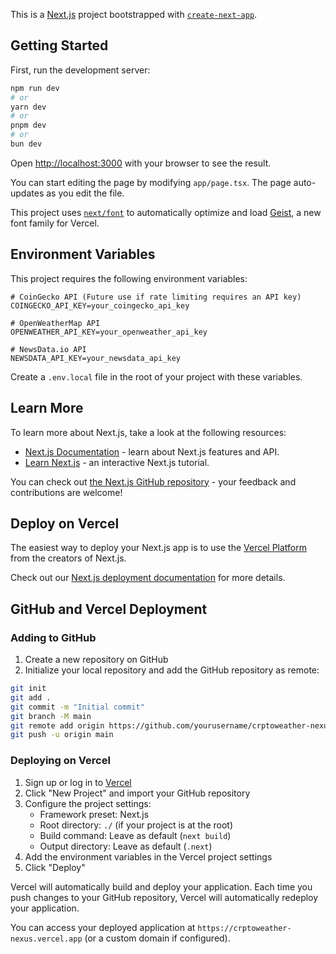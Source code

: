 This is a [Next.js](https://nextjs.org) project bootstrapped with [`create-next-app`](https://nextjs.org/docs/app/api-reference/cli/create-next-app).

## Getting Started

First, run the development server:

```bash
npm run dev
# or
yarn dev
# or
pnpm dev
# or
bun dev
```

Open [http://localhost:3000](http://localhost:3000) with your browser to see the result.

You can start editing the page by modifying `app/page.tsx`. The page auto-updates as you edit the file.

This project uses [`next/font`](https://nextjs.org/docs/app/building-your-application/optimizing/fonts) to automatically optimize and load [Geist](https://vercel.com/font), a new font family for Vercel.

## Environment Variables

This project requires the following environment variables:

```env
# CoinGecko API (Future use if rate limiting requires an API key)
COINGECKO_API_KEY=your_coingecko_api_key

# OpenWeatherMap API
OPENWEATHER_API_KEY=your_openweather_api_key

# NewsData.io API
NEWSDATA_API_KEY=your_newsdata_api_key
```

Create a `.env.local` file in the root of your project with these variables.

## Learn More

To learn more about Next.js, take a look at the following resources:

- [Next.js Documentation](https://nextjs.org/docs) - learn about Next.js features and API.
- [Learn Next.js](https://nextjs.org/learn) - an interactive Next.js tutorial.

You can check out [the Next.js GitHub repository](https://github.com/vercel/next.js) - your feedback and contributions are welcome!

## Deploy on Vercel

The easiest way to deploy your Next.js app is to use the [Vercel Platform](https://vercel.com/new?utm_medium=default-template&filter=next.js&utm_source=create-next-app&utm_campaign=create-next-app-readme) from the creators of Next.js.

Check out our [Next.js deployment documentation](https://nextjs.org/docs/app/building-your-application/deploying) for more details.

## GitHub and Vercel Deployment

### Adding to GitHub

1. Create a new repository on GitHub
2. Initialize your local repository and add the GitHub repository as remote:

```bash
git init
git add .
git commit -m "Initial commit"
git branch -M main
git remote add origin https://github.com/yourusername/crptoweather-nexus.git
git push -u origin main
```

### Deploying on Vercel

1. Sign up or log in to [Vercel](https://vercel.com)
2. Click "New Project" and import your GitHub repository
3. Configure the project settings:
   - Framework preset: Next.js
   - Root directory: `./` (if your project is at the root)
   - Build command: Leave as default (`next build`)
   - Output directory: Leave as default (`.next`)
4. Add the environment variables in the Vercel project settings
5. Click "Deploy"

Vercel will automatically build and deploy your application. Each time you push changes to your GitHub repository, Vercel will automatically redeploy your application.

You can access your deployed application at `https://crptoweather-nexus.vercel.app` (or a custom domain if configured).
